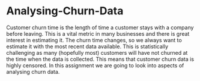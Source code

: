 # Analysing-Churn-Data


Customer churn time is the length of time a customer stays with a company before leaving. This is a vital metric in many businesses and there is great interest in estimating it.
The churn time changes, so we always want to estimate it with the most recent data available. This is statistically challenging as many (hopefully most) customers will have not churned at the time when the data is collected. This means that customer churn data is highly censored.
In this assignment we are going to look into aspects of analysing churn data.
